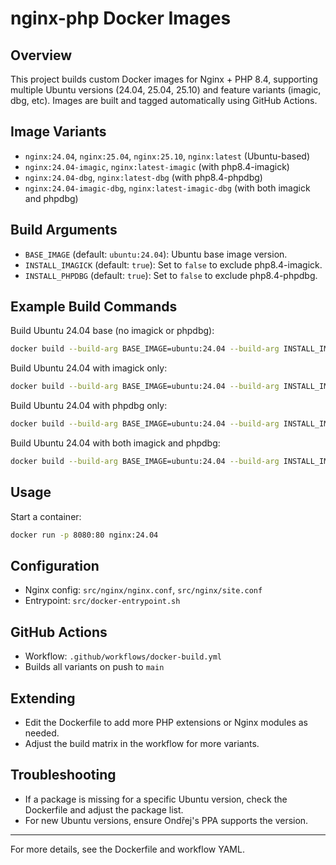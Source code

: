 # nginx-php Docker Images

## Overview
This project builds custom Docker images for Nginx + PHP 8.4, supporting multiple Ubuntu versions (24.04, 25.04, 25.10) and feature variants (imagic, dbg, etc). Images are built and tagged automatically using GitHub Actions.

## Image Variants
- `nginx:24.04`, `nginx:25.04`, `nginx:25.10`, `nginx:latest` (Ubuntu-based)
- `nginx:24.04-imagic`, `nginx:latest-imagic` (with php8.4-imagick)
- `nginx:24.04-dbg`, `nginx:latest-dbg` (with php8.4-phpdbg)
- `nginx:24.04-imagic-dbg`, `nginx:latest-imagic-dbg` (with both imagick and phpdbg)

## Build Arguments
- `BASE_IMAGE` (default: `ubuntu:24.04`): Ubuntu base image version.
- `INSTALL_IMAGICK` (default: `true`): Set to `false` to exclude php8.4-imagick.
- `INSTALL_PHPDBG` (default: `true`): Set to `false` to exclude php8.4-phpdbg.

## Example Build Commands

Build Ubuntu 24.04 base (no imagick or phpdbg):
```sh
docker build --build-arg BASE_IMAGE=ubuntu:24.04 --build-arg INSTALL_IMAGICK=false --build-arg INSTALL_PHPDBG=false -t nginx:24.04 .
```

Build Ubuntu 24.04 with imagick only:
```sh
docker build --build-arg BASE_IMAGE=ubuntu:24.04 --build-arg INSTALL_IMAGICK=true --build-arg INSTALL_PHPDBG=false -t nginx:24.04-imagic .
```

Build Ubuntu 24.04 with phpdbg only:
```sh
docker build --build-arg BASE_IMAGE=ubuntu:24.04 --build-arg INSTALL_IMAGICK=false --build-arg INSTALL_PHPDBG=true -t nginx:24.04-dbg .
```

Build Ubuntu 24.04 with both imagick and phpdbg:
```sh
docker build --build-arg BASE_IMAGE=ubuntu:24.04 --build-arg INSTALL_IMAGICK=true --build-arg INSTALL_PHPDBG=true -t nginx:24.04-imagic-dbg .
```

## Usage

Start a container:
```sh
docker run -p 8080:80 nginx:24.04
```

## Configuration
- Nginx config: `src/nginx/nginx.conf`, `src/nginx/site.conf`
- Entrypoint: `src/docker-entrypoint.sh`

## GitHub Actions
- Workflow: `.github/workflows/docker-build.yml`
- Builds all variants on push to `main`

## Extending
- Edit the Dockerfile to add more PHP extensions or Nginx modules as needed.
- Adjust the build matrix in the workflow for more variants.

## Troubleshooting
- If a package is missing for a specific Ubuntu version, check the Dockerfile and adjust the package list.
- For new Ubuntu versions, ensure Ondřej's PPA supports the version.

---

For more details, see the Dockerfile and workflow YAML.
